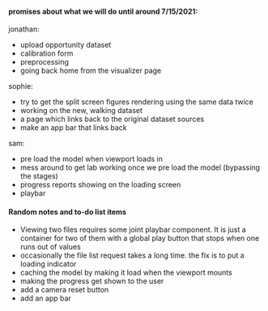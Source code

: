 #### promises about what we will do until around 7/15/2021:

jonathan:
- upload opportunity dataset
- calibration form
- preprocessing
- going back home from the visualizer page

sophie:
- try to get the split screen figures rendering using the same data twice
- working on the new, walking dataset
- a page which links back to the original dataset sources
- make an app bar that links back

sam:
- pre load the model when viewport loads in
- mess around to get lab working once we pre load the model (bypassing the stages)
- progress reports showing on the loading screen
- playbar

#### Random notes and to-do list items
- Viewing two files requires some joint playbar component. It is just a container for two of them with a global play button that stops when one runs out of values
- occasionally the file list request takes a long time. the fix is to put a loading indicator
- caching the model by making it load when the viewport mounts
- making the progress get shown to the user
- add a camera reset button
- add an app bar